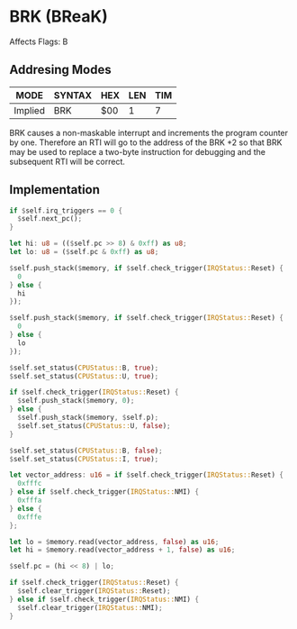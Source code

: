 # BRK (BReaK)

Affects Flags: B

## Addresing Modes

|MODE        |SYNTAX       |HEX |LEN |TIM|
|------------|-------------|----|----|---|
|Implied     | BRK         |$00 |  1 | 7 |

BRK causes a non-maskable interrupt and increments the program counter by one. Therefore an RTI will go to the address of the BRK +2 so that BRK may be used to replace a two-byte instruction for debugging and the subsequent RTI will be correct.

## Implementation

```rs
if $self.irq_triggers == 0 {
  $self.next_pc();
}

let hi: u8 = (($self.pc >> 8) & 0xff) as u8;
let lo: u8 = ($self.pc & 0xff) as u8;

$self.push_stack($memory, if $self.check_trigger(IRQStatus::Reset) {
  0
} else {
  hi
});

$self.push_stack($memory, if $self.check_trigger(IRQStatus::Reset) {
  0
} else {
  lo
});

$self.set_status(CPUStatus::B, true);
$self.set_status(CPUStatus::U, true);

if $self.check_trigger(IRQStatus::Reset) {
  $self.push_stack($memory, 0);
} else {
  $self.push_stack($memory, $self.p);
  $self.set_status(CPUStatus::U, false);
}

$self.set_status(CPUStatus::B, false);
$self.set_status(CPUStatus::I, true);

let vector_address: u16 = if $self.check_trigger(IRQStatus::Reset) {
  0xfffc
} else if $self.check_trigger(IRQStatus::NMI) {
  0xfffa
} else {
  0xfffe
};

let lo = $memory.read(vector_address, false) as u16;
let hi = $memory.read(vector_address + 1, false) as u16;

$self.pc = (hi << 8) | lo;

if $self.check_trigger(IRQStatus::Reset) {
  $self.clear_trigger(IRQStatus::Reset);
} else if $self.check_trigger(IRQStatus::NMI) {
  $self.clear_trigger(IRQStatus::NMI);
}
```
